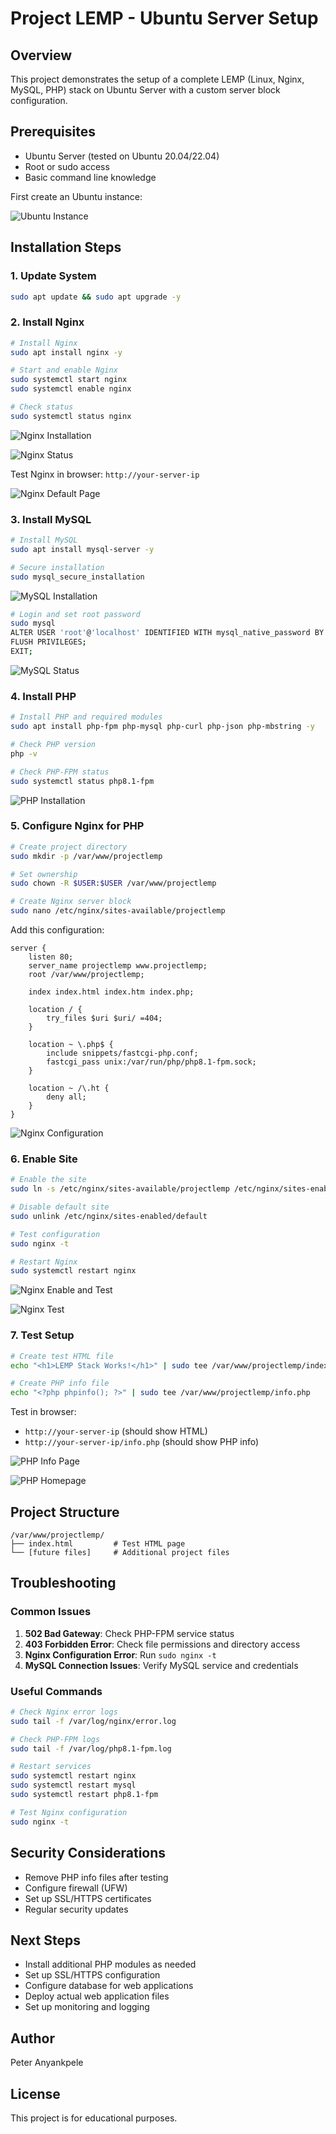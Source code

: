 # Project LEMP - Ubuntu Server Setup

## Overview
This project demonstrates the setup of a complete LEMP (Linux, Nginx, MySQL, PHP) stack on Ubuntu Server with a custom server block configuration.

## Prerequisites
- Ubuntu Server (tested on Ubuntu 20.04/22.04)
- Root or sudo access
- Basic command line knowledge

First create an Ubuntu instance:

![Ubuntu Instance](images/ubuntu-instance.png)

## Installation Steps

### 1. Update System
```bash
sudo apt update && sudo apt upgrade -y
```

### 2. Install Nginx
```bash
# Install Nginx
sudo apt install nginx -y

# Start and enable Nginx
sudo systemctl start nginx
sudo systemctl enable nginx

# Check status
sudo systemctl status nginx
```

![Nginx Installation](images/nginx-installation.png)

![Nginx Status](images/nginx-status.png)

Test Nginx in browser: `http://your-server-ip`

![Nginx Default Page](images/nginx-homepage.png)

### 3. Install MySQL
```bash
# Install MySQL
sudo apt install mysql-server -y

# Secure installation
sudo mysql_secure_installation
```

![MySQL Installation](images/mysql-installation.png)

```bash
# Login and set root password
sudo mysql
ALTER USER 'root'@'localhost' IDENTIFIED WITH mysql_native_password BY 'your_password';
FLUSH PRIVILEGES;
EXIT;
```

![MySQL Status](images/mysql-status.png)

### 4. Install PHP
```bash
# Install PHP and required modules
sudo apt install php-fpm php-mysql php-curl php-json php-mbstring -y

# Check PHP version
php -v

# Check PHP-FPM status
sudo systemctl status php8.1-fpm
```

![PHP Installation](images/php-installation.png)

### 5. Configure Nginx for PHP
```bash
# Create project directory
sudo mkdir -p /var/www/projectlemp

# Set ownership
sudo chown -R $USER:$USER /var/www/projectlemp

# Create Nginx server block
sudo nano /etc/nginx/sites-available/projectlemp
```

Add this configuration:
```nginx
server {
    listen 80;
    server_name projectlemp www.projectlemp;
    root /var/www/projectlemp;

    index index.html index.htm index.php;

    location / {
        try_files $uri $uri/ =404;
    }

    location ~ \.php$ {
        include snippets/fastcgi-php.conf;
        fastcgi_pass unix:/var/run/php/php8.1-fpm.sock;
    }

    location ~ /\.ht {
        deny all;
    }
}
```

![Nginx Configuration](images/nginx-config.png)

### 6. Enable Site
```bash
# Enable the site
sudo ln -s /etc/nginx/sites-available/projectlemp /etc/nginx/sites-enabled/

# Disable default site
sudo unlink /etc/nginx/sites-enabled/default

# Test configuration
sudo nginx -t

# Restart Nginx
sudo systemctl restart nginx
```

![Nginx Enable and Test](images/nginx-enable.png)

![Nginx Test](images/nginx-test.png)

### 7. Test Setup
```bash
# Create test HTML file
echo "<h1>LEMP Stack Works!</h1>" | sudo tee /var/www/projectlemp/index.html

# Create PHP info file
echo "<?php phpinfo(); ?>" | sudo tee /var/www/projectlemp/info.php
```

Test in browser:
- `http://your-server-ip` (should show HTML)
- `http://your-server-ip/info.php` (should show PHP info)

![PHP Info Page](images/php-info-page.png)

![PHP Homepage](images/php-homepage.png)

## Project Structure
```
/var/www/projectlemp/
├── index.html         # Test HTML page
└── [future files]     # Additional project files
```

## Troubleshooting

### Common Issues
1. **502 Bad Gateway**: Check PHP-FPM service status
2. **403 Forbidden Error**: Check file permissions and directory access
3. **Nginx Configuration Error**: Run `sudo nginx -t`
4. **MySQL Connection Issues**: Verify MySQL service and credentials

### Useful Commands
```bash
# Check Nginx error logs
sudo tail -f /var/log/nginx/error.log

# Check PHP-FPM logs
sudo tail -f /var/log/php8.1-fpm.log

# Restart services
sudo systemctl restart nginx
sudo systemctl restart mysql
sudo systemctl restart php8.1-fpm

# Test Nginx configuration
sudo nginx -t
```

## Security Considerations
- Remove PHP info files after testing
- Configure firewall (UFW)
- Set up SSL/HTTPS certificates
- Regular security updates

## Next Steps
- Install additional PHP modules as needed
- Set up SSL/HTTPS configuration
- Configure database for web applications
- Deploy actual web application files
- Set up monitoring and logging

## Author
Peter Anyankpele

## License
This project is for educational purposes.